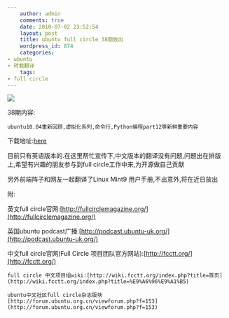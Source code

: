 ```yaml
---
    author: admin
    comments: true
    date: 2010-07-02 23:52:54
    layout: post
    title: ubuntu full circle 38期放出
    wordpress_id: 874
    categories:
- ubuntu
- 转载翻译
    tags:
- full circle
---
```


![](http://dl.fullcirclemagazine.org/issue38_en-cover.jpg)

38期内容:  

    ubuntu10.04重新回顾,虚拟化系列,命令行,Python编程part12等新鲜重要内容

下载地址:[here](http://dl.fullcirclemagazine.org/issue38_en.pdf)

目前只有英语版本的.在这里帮忙宣传下,中文版本的翻译没有问题,问题出在排版上,希望有兴趣的朋友参与到full circle工作中来,为开源做自己贡献

另外前端阵子和网友一起翻译了Linux Mint9 用户手册,不出意外,将在近日放出

附:

英文full circle官网:[http://fullcirclemagazine.org/](http://fullcirclemagazine.org/)

英国ubuntu podcast广播:[http://podcast.ubuntu-uk.org/](http://podcast.ubuntu-uk.org/)

中文full circle官网(Full Circle 项目团队官方网站):[http://fcctt.org/](http://fcctt.org/)

    full circle 中文项目组wiki:[http://wiki.fcctt.org/index.php?title=首页](http://wiki.fcctt.org/index.php?title=%E9%A6%96%E9%A1%B5)

    ubuntu中文社区full circle杂志版块[http://forum.ubuntu.org.cn/viewforum.php?f=153](http://forum.ubuntu.org.cn/viewforum.php?f=153)

